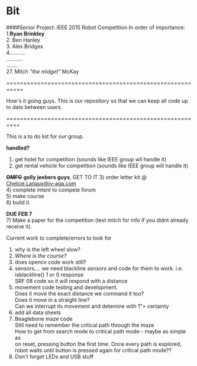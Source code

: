 # Bit
####Senior Project: IEEE 2015 Robot Competition
In order of importance:  
1.**Ryan Brinkley**  
2. Ben Hanley   
3. Alex Bridges  
4...........  
...........  
........  
27. Mitch *"the midget"* McKay

===========================================================

How's it going guys. This is our repository so that we can keep all code up to date between users.

==========================================================

This is a to do list for our group.  

**handled?**  
1) get hotel for competition (sounds like IEEE group wll handle it)  
2) get rental vehicle for competition (sounds like IEEE group will handle it)  

~~**OMFG**~~ **golly jeebers guys**, GET TO IT
3) order letter kit @ Chelcie.Lanaux@iv-aga.com  
4) complete intent to compete forum  
5) make course  
6) build it.  

**DUE FEB 7**  
7) Make a paper for the competition (text mitch for info if you didnt already receive it).  


Current work to complete/errors to look for  
1) why is the left wheel slow?  
2) *Where is the course?*  
3) does opencv code work still?  
4) sensors.... we need blackline sensors and code for them to work. i.e. isblackline() 1 or 0 response  
               SRF 08 code so it will respond with a distance  
5) movement code testing and development.  
               Does it move the exact distance we command it too?  
    Does it move in a straight line?  
    Can we interrupt its movement and detemine with 1"> certainty  
6) add all data sheets   
7) Beaglebone maze code  
    Still need to remember the critical path through the maze  
    How to get from search mode to critical path mode - maybe as simple as  
    on reset, pressing button the first time. Once every path is explored,  
    robot waits until button is pressed again for critical path mode??  
8) Don't forget LEDs and USB stuff

